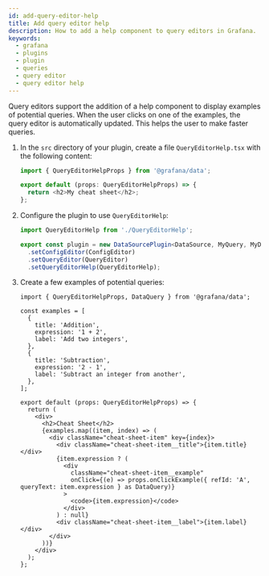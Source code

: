 ```yaml
---
id: add-query-editor-help
title: Add query editor help
description: How to add a help component to query editors in Grafana.
keywords:
  - grafana
  - plugins
  - plugin
  - queries
  - query editor
  - query editor help
---
```


Query editors support the addition of a help component to display examples of potential queries. When the user clicks on one of the examples, the query editor is automatically updated. This helps the user to make faster queries.

1. In the `src` directory of your plugin, create a file `QueryEditorHelp.tsx` with the following content:

   ```ts
   import { QueryEditorHelpProps } from '@grafana/data';

   export default (props: QueryEditorHelpProps) => {
     return <h2>My cheat sheet</h2>;
   };
   ```

1. Configure the plugin to use `QueryEditorHelp`:

   ```ts
   import QueryEditorHelp from './QueryEditorHelp';
   ```

   ```ts
   export const plugin = new DataSourcePlugin<DataSource, MyQuery, MyDataSourceOptions>(DataSource)
     .setConfigEditor(ConfigEditor)
     .setQueryEditor(QueryEditor)
     .setQueryEditorHelp(QueryEditorHelp);
   ```

1. Create a few examples of potential queries:

   ```tsx
   import { QueryEditorHelpProps, DataQuery } from '@grafana/data';

   const examples = [
     {
       title: 'Addition',
       expression: '1 + 2',
       label: 'Add two integers',
     },
     {
       title: 'Subtraction',
       expression: '2 - 1',
       label: 'Subtract an integer from another',
     },
   ];

   export default (props: QueryEditorHelpProps) => {
     return (
       <div>
         <h2>Cheat Sheet</h2>
         {examples.map((item, index) => (
           <div className="cheat-sheet-item" key={index}>
             <div className="cheat-sheet-item__title">{item.title}</div>
             {item.expression ? (
               <div
                 className="cheat-sheet-item__example"
                 onClick={(e) => props.onClickExample({ refId: 'A', queryText: item.expression } as DataQuery)}
               >
                 <code>{item.expression}</code>
               </div>
             ) : null}
             <div className="cheat-sheet-item__label">{item.label}</div>
           </div>
         ))}
       </div>
     );
   };
   ```

